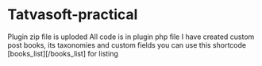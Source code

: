 # Tatvasoft-practical

Plugin zip file is uploded
All code is in plugin php file
I have created custom post books, its taxonomies and custom fields
you can use this shortcode [books_list][/books_list] for listing

